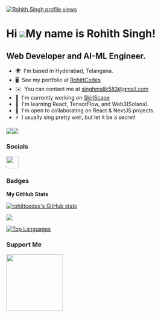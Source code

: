 [![Rohith Singh profile views](https://u8views.com/api/v1/github/profiles/104308198/views/day-week-month-total-count.svg)](https://u8views.com/github/RohittCodes)

Hi ![](https://user-images.githubusercontent.com/18350557/176309783-0785949b-9127-417c-8b55-ab5a4333674e.gif)My name is Rohith Singh!
=====================================================================================================================================

Web Developer and AI-ML Engineer.
---------------------------------

* 🌍  I'm based in Hyderabad, Telangana.
* 🖥️  See my portfolio at [RohittCodes](http://rohittcodes.netlify.app)
* ✉️  You can contact me at [singhmalik583@gmail.com](mailto:singhmalik583@gmail.com)
* 🚀  I'm currently working on [SkillScape](https://skillscape.study)
* 🧠  I'm learning React, TensorFlow, and Web3(Solana).
* 🤝  I'm open to collaborating on React & NextJS projects.
* ⚡  I usually sing pretty well, but let it be a secret!

<a href="https://www.github.com/rohittcodes" target="_blank" rel="noreferrer"><img
src="https://img.shields.io/github/followers/rohittcodes?logo=github&style=for-the-badge&color=0891b2&labelColor=1c1917" /></a><a href="https://www.x.com/rohittcodes" target="_blank" rel="noreferrer"><img
src="https://img.shields.io/twitter/follow/rohittcodes?logo=twitter&style=for-the-badge&color=ffffff&labelColor=ffffff"
/></a>

<!-- ### Skills

![My Skills](https://skills.thijs.gg/icons?i=js,html,css,ts,py,cpp,mongodb,nodejs,nextjs,prisma,tailwind,react,git) -->

### Socials

<p align="left"> <a href="https://www.github.com/rohittcodes" target="_blank" rel="noreferrer"> <picture> <source media="(prefers-color-scheme: light)" srcset="https://www.svgrepo.com/show/501210/github.svg" /> <source media="(prefers-color-scheme: dark)" srcset="https://svgrepo.com/show/512317/github-142.svg" /> <img src="https://svgrepo.com/show/512317/github-142.svg" width="32" height="32" /> </picture> </a></p>

### Badges

<b>My GitHub Stats</b>

<a href="http://www.github.com/rohittcodes"><img src="https://github-readme-stats.vercel.app/api?username=rohittcodes&show_icons=true&hide=prs,issues,&title_color=0891b2&text_color=ffffff&icon_color=0891b2&bg_color=1c1917&hide_border=true&show_icons=true" alt="rohittcodes's GitHub stats" /></a>

<a href="http://www.github.com/rohittcodes"><img src="https://github-readme-streak-stats.herokuapp.com/?user=rohittcodes&stroke=ffffff&background=1c1917&ring=0891b2&fire=0891b2&currStreakNum=ffffff&currStreakLabel=0891b2&sideNums=ffffff&sideLabels=ffffff&dates=ffffff&hide_border=true" /></a>

<a href="https://github.com/rohittcodes" align="left"><img src="https://github-readme-stats.vercel.app/api/top-langs/?username=rohittcodes&langs_count=10&title_color=0891b2&text_color=ffffff&icon_color=0891b2&bg_color=1c1917&hide_border=true&locale=en&custom_title=Top%20%Languages" alt="Top Languages" /></a>

### Support Me

<a href="https://www.buymeacoffee.com/rohittcodes"><img src="https://cdn.buymeacoffee.com/buttons/v2/default-yellow.png" width="150"/></a>
